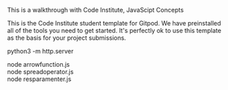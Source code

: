 
This is a walkthrough with Code Institute, JavaScipt Concepts

This is the Code Institute student template for Gitpod. We have preinstalled all of the tools you need to get started. It's perfectly ok to use this template as the basis for your project submissions.

python3 -m http.server

node arrowfunction.js <br>
node spreadoperator.js <br>
node resparamenter.js <br>

